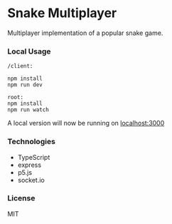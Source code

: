 # Snake Multiplayer 

Multiplayer implementation of a popular snake game.


### Local Usage

```
/client:

npm install
npm run dev

root: 
npm install
npm run watch
```
A local version will now be running on [localhost:3000](http://localhost:3000)

### Technologies

* TypeScript
* express
* p5.js
* socket.io

### License

MIT
